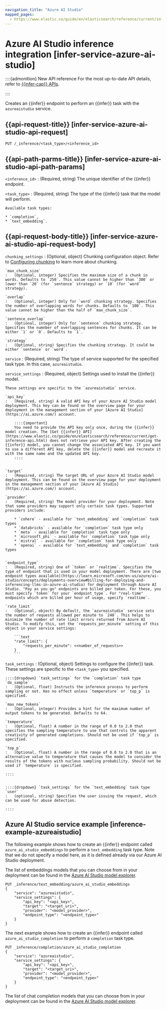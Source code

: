 ```yaml
---
navigation_title: "Azure AI Studio"
mapped_pages:
  - https://www.elastic.co/guide/en/elasticsearch/reference/current/infer-service-azure-ai-studio.html
---
```


# Azure AI Studio inference integration [infer-service-azure-ai-studio]

::::{admonition} New API reference
For the most up-to-date API details, refer to [{{infer-cap}} APIs](https://www.elastic.co/docs/api/doc/elasticsearch/group/endpoint-inference).

::::


Creates an {{infer}} endpoint to perform an {{infer}} task with the `azureaistudio` service.


## {{api-request-title}} [infer-service-azure-ai-studio-api-request] 

`PUT /_inference/<task_type>/<inference_id>`


## {{api-path-parms-title}} [infer-service-azure-ai-studio-api-path-params] 

`<inference_id>`
:   (Required, string) The unique identifier of the {{infer}} endpoint.

`<task_type>`
:   (Required, string) The type of the {{infer}} task that the model will perform.

    Available task types:

    * `completion`,
    * `text_embedding`.



## {{api-request-body-title}} [infer-service-azure-ai-studio-api-request-body] 

`chunking_settings`
:   (Optional, object) Chunking configuration object. Refer to [Configuring chunking](https://www.elastic.co/guide/en/elasticsearch/reference/current/inference-apis.html#infer-chunking-config) to learn more about chunking.

    `max_chunk_size`
    :   (Optional, integer) Specifies the maximum size of a chunk in words. Defaults to `250`. This value cannot be higher than `300` or lower than `20` (for `sentence` strategy) or `10` (for `word` strategy).

    `overlap`
    :   (Optional, integer) Only for `word` chunking strategy. Specifies the number of overlapping words for chunks. Defaults to `100`. This value cannot be higher than the half of `max_chunk_size`.

    `sentence_overlap`
    :   (Optional, integer) Only for `sentence` chunking strategy. Specifies the numnber of overlapping sentences for chunks. It can be either `1` or `0`. Defaults to `1`.

    `strategy`
    :   (Optional, string) Specifies the chunking strategy. It could be either `sentence` or `word`.


`service`
:   (Required, string) The type of service supported for the specified task type. In this case, `azureaistudio`.

`service_settings`
:   (Required, object) Settings used to install the {{infer}} model.

    These settings are specific to the `azureaistudio` service.

    `api_key`
    :   (Required, string) A valid API key of your Azure AI Studio model deployment. This key can be found on the overview page for your deployment in the management section of your [Azure AI Studio](https://ai.azure.com/) account.

        ::::{important} 
        You need to provide the API key only once, during the {{infer}} model creation. The [Get {{infer}} API](https://www.elastic.co/guide/en/elasticsearch/reference/current/get-inference-api.html) does not retrieve your API key. After creating the {{infer}} model, you cannot change the associated API key. If you want to use a different API key, delete the {{infer}} model and recreate it with the same name and the updated API key.
        ::::


    `target`
    :   (Required, string) The target URL of your Azure AI Studio model deployment. This can be found on the overview page for your deployment in the management section of your [Azure AI Studio](https://ai.azure.com/) account.

    `provider`
    :   (Required, string) The model provider for your deployment. Note that some providers may support only certain task types. Supported providers include:

        * `cohere` - available for `text_embedding` and `completion` task types
        * `databricks` - available for `completion` task type only
        * `meta` - available for `completion` task type only
        * `microsoft_phi` - available for `completion` task type only
        * `mistral` - available for `completion` task type only
        * `openai` - available for `text_embedding` and `completion` task types


    `endpoint_type`
    :   (Required, string) One of `token` or `realtime`. Specifies the type of endpoint that is used in your model deployment. There are [two endpoint types available](https://learn.microsoft.com/en-us/azure/ai-studio/concepts/deployments-overview#billing-for-deploying-and-inferencing-llms-in-azure-ai-studio) for deployment through Azure AI Studio. "Pay as you go" endpoints are billed per token. For these, you must specify `token` for your `endpoint_type`. For "real-time" endpoints which are billed per hour of usage, specify `realtime`.

    `rate_limit`
    :   (Optional, object) By default, the `azureaistudio` service sets the number of requests allowed per minute to `240`. This helps to minimize the number of rate limit errors returned from Azure AI Studio. To modify this, set the `requests_per_minute` setting of this object in your service settings:

        ```text
        "rate_limit": {
            "requests_per_minute": <<number_of_requests>>
        }
        ```


`task_settings`
:   (Optional, object) Settings to configure the {{infer}} task. These settings are specific to the `<task_type>` you specified.

    ::::{dropdown} `task_settings` for the `completion` task type
    `do_sample`
    :   (Optional, float) Instructs the inference process to perform sampling or not. Has no effect unless `temperature` or `top_p` is specified.

    `max_new_tokens`
    :   (Optional, integer) Provides a hint for the maximum number of output tokens to be generated. Defaults to 64.

    `temperature`
    :   (Optional, float) A number in the range of 0.0 to 2.0 that specifies the sampling temperature to use that controls the apparent creativity of generated completions. Should not be used if `top_p` is specified.

    `top_p`
    :   (Optional, float) A number in the range of 0.0 to 2.0 that is an alternative value to temperature that causes the model to consider the results of the tokens with nucleus sampling probability. Should not be used if `temperature` is specified.

    ::::


    ::::{dropdown} `task_settings` for the `text_embedding` task type
    `user`
    :   (optional, string) Specifies the user issuing the request, which can be used for abuse detection.

    ::::



## Azure AI Studio service example [inference-example-azureaistudio] 

The following example shows how to create an {{infer}} endpoint called `azure_ai_studio_embeddings` to perform a `text_embedding` task type. Note that we do not specify a model here, as it is defined already via our Azure AI Studio deployment.

The list of embeddings models that you can choose from in your deployment can be found in the [Azure AI Studio model explorer](https://ai.azure.com/explore/models?selectedTask=embeddings).

```console
PUT _inference/text_embedding/azure_ai_studio_embeddings
{
    "service": "azureaistudio",
    "service_settings": {
        "api_key": "<api_key>",
        "target": "<target_uri>",
        "provider": "<model_provider>",
        "endpoint_type": "<endpoint_type>"
    }
}
```

The next example shows how to create an {{infer}} endpoint called `azure_ai_studio_completion` to perform a `completion` task type.

```console
PUT _inference/completion/azure_ai_studio_completion
{
    "service": "azureaistudio",
    "service_settings": {
        "api_key": "<api_key>",
        "target": "<target_uri>",
        "provider": "<model_provider>",
        "endpoint_type": "<endpoint_type>"
    }
}
```

The list of chat completion models that you can choose from in your deployment can be found in the [Azure AI Studio model explorer](https://ai.azure.com/explore/models?selectedTask=chat-completion).

